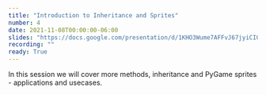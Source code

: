 ```yaml
---
title: "Introduction to Inheritance and Sprites"
number: 4
date: 2021-11-08T00:00:00-06:00
slides: "https://docs.google.com/presentation/d/1KHO3Wume7AFFvJ67jyiCIG4U_RTfEg-6o4vx_V2C-wE/edit?usp=sharing"
recording: ""
ready: True
---
```


In this session we will cover more methods, inheritance and PyGame sprites - applications and usecases.
